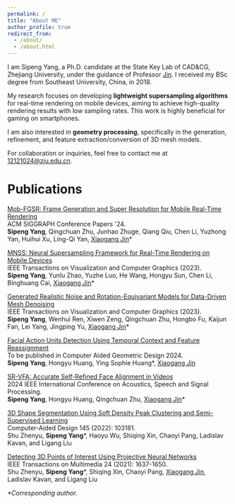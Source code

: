 ```yaml
---
permalink: /
title: "About ME"
author_profile: true
redirect_from: 
  - /about/
  - /about.html
---
```


I am Sipeng Yang, a Ph.D. candidate at the State Key Lab of CAD&CG, Zhejiang University, under the guidance of Professor [Jin](http://www.cad.zju.edu.cn/home/jin/). I received my BSc degree from Southeast University, China, in 2018.

My research focuses on developing **lightweight supersampling algorithms** for real-time rendering on mobile devices, aiming to achieve high-quality rendering results with low sampling rates. This work is highly beneficial for gaming on smartphones.

I am also interested in **geometry processing**, specifically in the generation, refinement, and feature extraction/conversion of 3D mesh models.

For collaboration or inquiries, feel free to contact me at 12121024@zju.edu.cn.


Publications
======


[Mob-FGSR: Frame Generation and Super Resolution for Mobile Real-Time Rendering](https://)\
ACM SIGGRAPH Conference Papers '24.\
**Sipeng Yang**, Qingchuan Zhu, Junhao Zhuge, Qiang Qiu, Chen Li, Yuzhong Yan, Huihui Xu, Ling-Qi Yan, [Xiaogang Jin](http://www.cad.zju.edu.cn/home/jin/)*

[MNSS: Neural Supersampling Framework for Real-Time Rendering on Mobile Devices](https://ieeexplore.ieee.org/document/10076842/)\
IEEE Transactions on Visualization and Computer Graphics (2023).\
**Sipeng Yang**, Yunlu Zhao, Yuzhe Luo, He Wang, Hongyu Sun, Chen Li, Binghuang Cai, [Xiaogang Jin](http://www.cad.zju.edu.cn/home/jin/)*

[Generated Realistic Noise and Rotation-Equivariant Models for Data-Driven Mesh Denoising](https://)\
IEEE Transactions on Visualization and Computer Graphics (2023).\
**Sipeng Yang**, Wenhui Ren, Xiwen Zeng, Qingchuan Zhu, Hongbo Fu, Kaijun Fan, Lei Yang, Jingping Yu, [Xiaogang Jin](http://www.cad.zju.edu.cn/home/jin/)*

[Facial Action Units Detection Using Temporal Context and Feature Reassignment](https://)\
To be published in Computer Aided Geometric Design 2024.\
**Sipeng Yang**, Hongyu Huang, Ying Sophie Huang*, [Xiaogang Jin](http://www.cad.zju.edu.cn/home/jin/)


[SR-VFA: Accurate Self-Refined Face Alignment in Videos](https://ieeexplore.ieee.org/document/10446201/)\
2024 IEEE International Conference on Acoustics, Speech and Signal Processing.\
**Sipeng Yang**, Hongyu Huang, Qingchuan Zhu, [Xiaogang Jin](http://www.cad.zju.edu.cn/home/jin/)*


[3D Shape Segmentation Using Soft Density Peak Clustering and Semi-Supervised Learning](https://www.sciencedirect.com/science/article/pii/S0010448521001810#d1e4555)\
Computer-Aided Design 145 (2022): 103181.\
Shu Zhenyu, **Sipeng Yang***, Haoyu Wu, Shiqing Xin, Chaoyi Pang, Ladislav Kavan, and Ligang Liu

[Detecting 3D Points of Interest Using Projective Neural Networks](https://ieeexplore.ieee.org/abstract/document/9397362)\
IEEE Transactions on Multimedia 24 (2021): 1637-1650.\
Shu Zhenyu, **Sipeng Yang***, Shiqing Xin, Chaoyi Pang, [Xiaogang Jin](http://www.cad.zju.edu.cn/home/jin/), Ladislav Kavan, and Ligang Liu

_*Corresponding author._